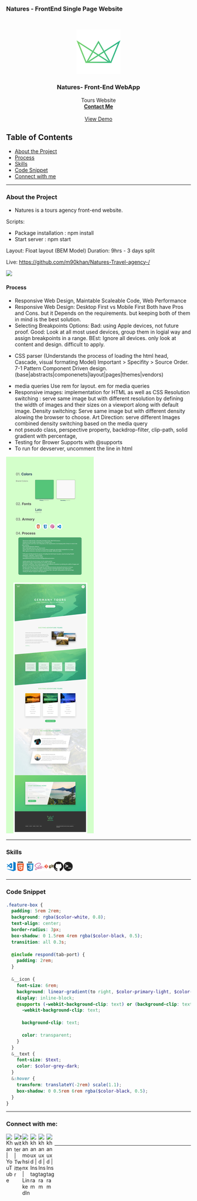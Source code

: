 ### Natures - FrontEnd Single Page Website

<br />
<p align="center">
  <a href="https://github.com/m90khan/Natures-Travel-agency-/">
    <img src="./img/favicon.png" alt="Logo" width="120" height="120">
  </a>

  <h3 align="center">Natures-  Front-End WebApp  </h3>

  <p align="center">
Tours Website <br />
    <a href="m90khan@gmail.com"><strong>Contact Me</strong></a>
    <br />
    <br />
    <a href="https://github.com/m90khan/Natures-Travel-agency-/">View Demo</a>
    
   </p>
</p>

## Table of Contents

- [About the Project](#about-the-project)
- [Process](#process)
- [Skills](#skills)
- [Code Snippet](#code)
- [Connect with me](#Contact)

---

### About the Project

- Natures is a tours agency front-end website.

Scripts:

- Package installation : npm install
- Start server : npm start

Layout: Float layout (BEM Model)
Duration: 9hrs - 3 days split

Live: https://github.com/m90khan/Natures-Travel-agency-/

<img src="/img/Natures.gif">
 
#### Process

- Responsive Web Design, Maintable Scaleable Code, Web Performance
- Responsive Web Design: Desktop First vs Mobile First
  Both have Pros and Cons. but it Depends on the requirements. but keeping both of them in mind is the best solution.
- Selecting Breakpoints Options:
  Bad: using Apple devices, not future proof.
  Good: Look at all most used devices, group them in logial way and assign breakpoints in a range.
  BEst: Ignore all devices. only look at content and design. difficult to apply.

* CSS parser (Understands the process of loading the html head, Cascade, visual formating Model)
  Important > Specifity > Source Order.
  7-1 Pattern Component Driven design.
  (base|abstracts|componenets|layout|pages|themes|vendors)

- media queries Use rem for layout. em for media queries
- Responsive images: implementation for HTML as well as CSS
  Resolution switching : serve same image but with different resolution by defining the width of images and their sizes on a viewport along with default image.
  Density switching: Serve same image but with different density alowing the browser to choose.
  Art Direction: serve different Images combined density switching based on the media query
- not pseudo class, perspective property, backdrop-filter, clip-path, solid gradient with percentage,
- Testing for Brower Supports with @supports
- To run for devserver, uncomment the line in html <!-- <link rel="stylesheet" href="icons/styles.css" /> -->

<img src="./img/Natures.jpg" alt="" />

---

### Skills

[<img align="left" alt="Visual Studio Code" width="26px" src="https://raw.githubusercontent.com/github/explore/80688e429a7d4ef2fca1e82350fe8e3517d3494d/topics/visual-studio-code/visual-studio-code.png" />][youtube]
[<img align="left" alt="HTML5" width="26px" src="https://raw.githubusercontent.com/github/explore/80688e429a7d4ef2fca1e82350fe8e3517d3494d/topics/html/html.png" />][youtube]
[<img align="left" alt="CSS3" width="26px" src="https://raw.githubusercontent.com/github/explore/80688e429a7d4ef2fca1e82350fe8e3517d3494d/topics/css/css.png" />][youtube]
[<img align="left" alt="Sass" width="26px" src="https://raw.githubusercontent.com/github/explore/80688e429a7d4ef2fca1e82350fe8e3517d3494d/topics/sass/sass.png" />][youtube]
[<img align="left" alt="Git" width="26px" src="https://raw.githubusercontent.com/github/explore/80688e429a7d4ef2fca1e82350fe8e3517d3494d/topics/git/git.png" />][youtube]
[<img align="left" alt="GitHub" width="26px" src="https://raw.githubusercontent.com/github/explore/78df643247d429f6cc873026c0622819ad797942/topics/github/github.png" />][youtube]
[<img align="left" alt="Terminal" width="26px" src="https://raw.githubusercontent.com/github/explore/80688e429a7d4ef2fca1e82350fe8e3517d3494d/topics/terminal/terminal.png" />][youtube]
<br />
<br />

---

### Code Snippet

```scss
.feature-box {
  padding: 5rem 2rem;
  background: rgba($color-white, 0.8);
  text-align: center;
  border-radius: 3px;
  box-shadow: 0 1.5rem 4rem rgba($color-black, 0.5);
  transition: all 0.3s;

  @include respond(tab-port) {
    padding: 2rem;
  }

  &__icon {
    font-size: 6rem;
    background: linear-gradient(to right, $color-primary-light, $color-primary-dark);
    display: inline-block;
    @supports (-webkit-background-clip: text) or (background-clip: text) {
      -webkit-background-clip: text;

      background-clip: text;

      color: transparent;
    }
  }
  &__text {
    font-size: $text;
    color: $color-grey-dark;
  }
  &:hover {
    transform: translateY(-2rem) scale(1.1);
    box-shadow: 0 0.5rem 6rem rgba($color-black, 0.5);
  }
}
```

---

### Connect with me:

[<img align="left" alt="Khan | YouTube" width="22px" src="https://cdn.jsdelivr.net/npm/simple-icons@v3/icons/youtube.svg" />][youtube]

[<img align="left" alt="twitter | Twitter" width="22px" src="https://cdn.jsdelivr.net/npm/simple-icons@v3/icons/twitter.svg" />][twitter]
[<img align="left" alt="khanmohsinx | LinkedIn" width="22px" src="https://cdn.jsdelivr.net/npm/simple-icons@v3/icons/linkedin.svg" />][linkedin]
[<img align="left" alt="khanuxd | Instagram" width="22px" src="https://cdn.jsdelivr.net/npm/simple-icons@v3/icons/instagram.svg" />][instagram]
[<img align="left" alt="khanuxd | Instagram" width="22px" src="https://cdn.jsdelivr.net/npm/simple-icons@3.13.0/icons/behance.svg" />][behance]
[<img align="left" alt="khanuxd | Instagram" width="22px" src="https://cdn.jsdelivr.net/npm/simple-icons@3.13.0/icons/dribbble.svg" />][dribble]
<br />

---

[youtube]: https://www.youtube.com/channel/UC96rVfdTKsjZpREnH6CaCOw
[twitter]: https://twitter.com/m90khan
[linkedin]: https://www.linkedin.com/in/uxdkhan
[instagram]: https://www.instagram.com/uxd.khan/
[behance]: https://www.behance.net/Khan_Mohsin
[dribble]: https://dribbble.com/uxdkhan
